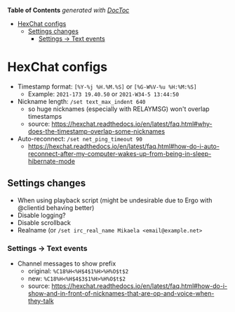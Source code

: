 <!-- START doctoc generated TOC please keep comment here to allow auto update -->
<!-- DON'T EDIT THIS SECTION, INSTEAD RE-RUN doctoc TO UPDATE -->
**Table of Contents**  *generated with [DocToc](https://github.com/thlorenz/doctoc)*

- [HexChat configs](#hexchat-configs)
  - [Settings changes](#settings-changes)
    - [Settings → Text events](#settings-%E2%86%92-text-events)

<!-- END doctoc generated TOC please keep comment here to allow auto update -->

# HexChat configs

- Timestamp format: `[%Y-%j %H.%M.%S]` or `[%G-W%V-%u %H:%M:%S]`
  - Example: `2021-173 19.40.50` or `2021-W34-5 13:44:50`
- Nickname length: `/set text_max_indent 640`
  - so huge nicknames (especially with RELAYMSG) won't overlap timestamps
  - source: https://hexchat.readthedocs.io/en/latest/faq.html#why-does-the-timestamp-overlap-some-nicknames
- Auto-reconnect: `/set net_ping_timeout 90`
  - https://hexchat.readthedocs.io/en/latest/faq.html#how-do-i-auto-reconnect-after-my-computer-wakes-up-from-being-in-sleep-hibernate-mode

## Settings changes

- When using playback script (might be undesirable due to Ergo with
  @clientid behaving better)
- Disable logging?
- Disable scrollback
- Realname (or `/set irc_real_name Mikaela <email@example.net>`

### Settings → Text events

- Channel messages to show prefix
  - original: `%C18%H<%H$4$1%H>%H%O$t$2`
  - new: `%C18%H<%H$4$3$1%H>%H%O$t$2`
  - source: https://hexchat.readthedocs.io/en/latest/faq.html#how-do-i-show-and-in-front-of-nicknames-that-are-op-and-voice-when-they-talk

